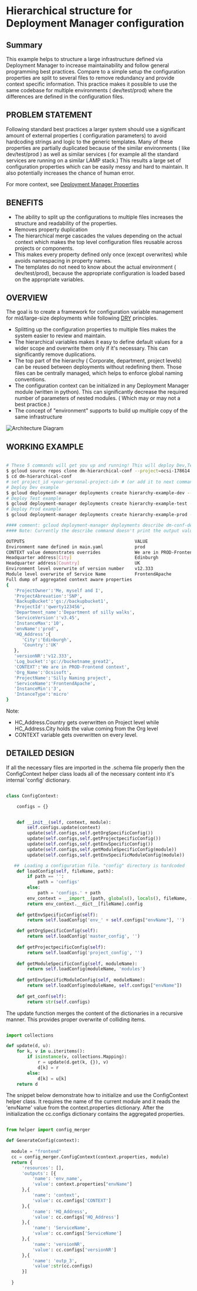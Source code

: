 # Hierarchical structure for Deployment Manager configuration

## Summary

This example helps to structure a large infrastructure defined via Deployment Manager to increase maintainability and follow general programming best practices.
Compare to a simple setup the configuration properties are split to several files to remove redundancy and provide context specific information.
This practice makes it possible to use the same codebase for multiple environments ( dev/test/prod) where the differences are defined in the configuration files. 

## PROBLEM STATEMENT
Following standard best practices a larger system should use a significant amount of external properties ( configuration parameters) to avoid hardcoding strings and logic to the generic templates.  Many of these properties are partially duplicated because of the similar environments ( like dev/test/prod ) as well as similar services ( for example all the standard services are running on a similar LAMP stack.)
This results a large set of configuration properties which can be easily messy and hard to maintain. It also potentially increases the chance of human error.

For more context, see 
[Deployment Manager Properties](https://cloud.google.com/deployment-manager/docs/configuration/templates/define-template-properties) 

## BENEFITS

* The ability to split up the configurations to multiple files increases the structure and readability of the properties.
 * Removes property duplication
* The hierarchical merge cascades the values depending on the actual context which makes the top level configuration files reusable across projects or components.
* This makes every property defined only once (except overwrites) while avoids namespacing in property names. 
 * The templates do not need to know about the actual environment ( dev/test/prod), because the appropriate configuration is loaded based on the appropriate variables. 

## OVERVIEW
The goal is to create a framework for configuration variable management for mid/large-size deployments while following [DRY](https://en.wikipedia.org/wiki/Don%27t_repeat_yourself) principles.

* Splitting up the configuration properties to multiple files makes the system easier to review and maintain.
* The hierarchical variables makes it easy to define default values for a wider scope and overwrite them only if it's necessary. This can significantly remove duplications.
* The top part of the hierarchy ( Corporate, department, project levels) can be reused between deployments without redefining them. Those files can be centrally managed, which helps to enforce global naming conventions.
* The configuration context can be initialized in any Deployment Manager module (written in python). This can significantly decrease the required number of parameters of nested modules. ( Which may or may not a best practice.)
* The concept of "environment" supports to build up multiple copy of the same infrastructure 

![Architecture Diagram](architecture_diagram.png "Architecture diagram")

## WORKING EXAMPLE

```bash

# These 5 commands will get you up and running! This will deploy Dev,Test, Prod env as specified in the CLI argument
$ gcloud source repos clone dm-hierarchical-conf --project=ocsi-178614 # Adam’s code
$ cd dm-hierarchical-conf
# set project_id <your-personal-project-id> # (or add it to next command gcloud)
# Deploy Dev example
$ gcloud deployment-manager deployments create hierarchy-example-dev --template env_demo_project.py --properties=envName:dev
# Deploy Test example
$ gcloud deployment-manager deployments create hierarchy-example-test --template env_demo_project.py --properties=envName:test
# Deploy Prod example
$ gcloud deployment-manager deployments create hierarchy-example-prod --template env_demo_project.py --properties=envName:prod

#### comment: gcloud deployment-manager deployments describe dm-conf-dev
#### Note: Currently the describe command doesn't print the output values of the template. It can be access from the UI under "Layout" section of the deployment.

OUTPUTS                                          VALUE
Environment name defined in main.yaml            prod
CONTEXT value demonstrates overrides             We are in PROD-Frontend context
Headquarter address[City]                        Edinburgh
Headquarter address[Country]                     UK
Environment level overwrite of version number    v12.333
Module level overwrite of Service Name           FrontendApache
Full dump of aggregated context aware properties 
{  
   'ProjectOwner':'Me, myself and I',
   'ProjectAbrevation':'SNP',
   'BackupBucket':'gs://backupbucket1',
   'ProjectId':'qwerty123456',
   'Department_name':'Department of silly walks',
   'ServiceVersion':'v3.45',
   'InstanceMax':'10',
   'envName':'prod',
   'HQ_Address':{  
      'City':'Edinburgh',
      'Country':'UK'
   },
   'versionNR':'v12.333',
   'Log_bucket':'gc://bucketname_great2',
   'CONTEXT':'We are in PROD-Frontend context',
   'Org_Name':'Ocsisoft',
   'ProjectName':'Silly Naming project',
   'ServiceName':'FrontendApache',
   'InstanceMin':'3',
   'IntanceType':'micro'
}
```

Note: 
* HC_Address.Country gets overwritten on Project level while HC_Address.City holds the value coming from the Org level
* CONTEXT variable gets overwritten on every level.

## DETAILED DESIGN
If all the necessary files are imported in the .schema file properly then the ConfigContext helper class loads all of the necessary content into it's internal 'config' dictionary.

```python

class ConfigContext:

    configs = {}


    def __init__(self, context, module):
        self.configs.update(context)
        update(self.configs,self.getOrgSpecificConfig())
        update(self.configs,self.getProjectpecificConfig())
        update(self.configs,self.getEnvSpecificConfig())
        update(self.configs,self.getModuleSpecificConfig(module))
        update(self.configs,self.getEnvSpecificModuleConfig(module))

   ##  Loading a configuration file. "config" directory is hardcoded    
    def loadConfig(self, fileName, path):
        if path == '':
            path = 'configs'
        else:
            path = 'configs.' + path
        env_context = __import__(path, globals(), locals(), fileName, -1)  
        return env_context.__dict__[fileName].config
    
    def getEnvSpecificConfig(self): 
        return self.loadConfig('env_' + self.configs["envName"], '')

    def getOrgSpecificConfig(self): 
        return self.loadConfig('master_config', '')  
  
    def getProjectpecificConfig(self): 
        return self.loadConfig('project_config', '')    
    
    def getModuleSpecificConfig(self, moduleName): 
        return self.loadConfig(moduleName, 'modules')    
 
    def getEnvSpecificModuleConfig(self, moduleName): 
        return self.loadConfig(moduleName, self.configs["envName"])
        
    def get_conf(self):
        return str(self.configs)
```

The update function merges the content of the dictionaries in a recursive manner. This provides proper overwrite of colliding items.

```python

import collections

def update(d, u):
    for k, v in u.iteritems():
        if isinstance(v, collections.Mapping):
            r = update(d.get(k, {}), v)
            d[k] = r
        else:
            d[k] = u[k]
    return d
```

The snippet below demonstrate how to initialize and use the ConfigContext helper class. It requires the name of the current module and it reads the 'envName' value from the context.properties dictionary.
After the initialization the cc.configs dictionary contains the aggregated properties.

```python

from helper import config_merger

def GenerateConfig(context):
  
  module = "frontend"
  cc = config_merger.ConfigContext(context.properties, module)
  return {
      'resources': [], 
      'outputs': [{
          'name': 'env_name',
          'value': context.properties["envName"]
      },{
          'name': 'context',
          'value': cc.configs['CONTEXT']
      },{
          'name': 'HQ_Address',
          'value': cc.configs['HQ_Address']
      },{
          'name': 'ServiceName',
          'value': cc.configs['ServiceName']
      },{
          'name': 'versionNR',
          'value': cc.configs['versionNR']
      },{
          'name': 'outp_3',
          'value':str(cc.configs)
      }]
     
  }
```


